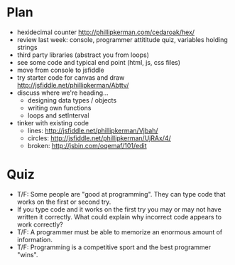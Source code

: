 Plan
=======
* hexidecimal counter http://phillipkerman.com/cedaroak/hex/
* review last week: console, programmer attititude quiz, variables holding strings
* third party libraries (abstract you from loops)
* see some code and typical end point (html, js, css files)
* move from console to jsfiddle
* try starter code for canvas and draw http://jsfiddle.net/phillipkerman/Abttv/
* discuss where we're heading...
	* designing data types / objects
	* writing own functions
	* loops and setInterval
* tinker with existing code
	* lines: http://jsfiddle.net/phillipkerman/Vjbah/
	* circles: http://jsfiddle.net/phillipkerman/UjRAx/4/
	* broken: http://jsbin.com/oqemaf/101/edit 

Quiz
=======
* T/F: Some people are "good at programming". They can type code that works on the first or second try.
* If you type code and it works on the first try you may or may not have written it correctly.  What could explain why incorrect code appears to work correctly?
* T/F: A programmer must be able to memorize an enormous amount of information. 
* T/F: Programming is a competitive sport and the best programmer "wins".